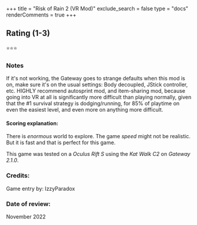 +++
title = "Risk of Rain 2 (VR Mod)"
exclude_search = false
type = "docs"
renderComments = true
+++

## Rating (1-3)
⭐⭐⭐

### Notes
If it's not working, the Gateway goes to strange defaults when this mod is on, make sure it's on the usual settings: Body decoupled, JStick controller, etc. HIGHLY recommend autosprint mod, and item-sharing mod, because going into VR at all is significantly more difficult than playing normally, given that the #1 survival strategy is dodging/running, for 85% of playtime on even the easiest level, and even more on anything more difficult.

#### Scoring explanation:
There is *enormous* world to explore.
The game *speed* might not be realistic. But it is fast and that is perfect for this game.

This game was tested on a *Oculus Rift S* using the *Kat Walk C2* on *Gateway 2.1.0*.
### Credits:
Game entry by: IzzyParadox

### Date of review:
November 2022


